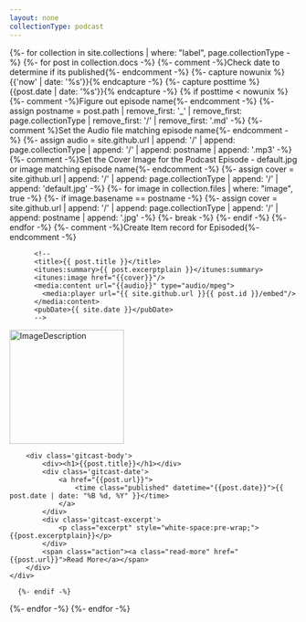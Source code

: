 ```yaml
---
layout: none
collectionType: podcast
---
```


{%- for collection in site.collections | where: "label", page.collectionType -%}
  {%- for post in collection.docs -%}
    {%- comment -%}Check date to determine if its published{%- endcomment -%}
      {%- capture nowunix %}{{'now' | date: '%s'}}{% endcapture -%}
      {%- capture posttime %}{{post.date | date: '%s'}}{% endcapture -%}
      {% if posttime < nowunix %} 
        {%- comment -%}Figure out episode name{%- endcomment -%}
          {%- assign postname = post.path | remove_first: '_' | remove_first: page.collectionType | remove_first: '/' | remove_first: '.md' -%}
        {%- comment %}Set the Audio file matching episode name{%- endcomment -%}
          {%- assign audio =  site.github.url | append: '/' | append: page.collectionType  | append: '/' | append: postname | append: '.mp3' -%}	
        {%- comment -%}Set the Cover Image for the Podcast Episode - default.jpg or image matching episode name{%- endcomment -%}
          {%- assign cover =  site.github.url | append: '/' | append: page.collectionType  | append: '/' | append: 'default.jpg' -%}
          {%- for image in collection.files | where: "image", true -%}
            {%- if image.basename == postname -%}
              {%- assign cover =  site.github.url | append: '/' | append: page.collectionType | append: '/' | append: postname | append: '.jpg' -%}
              {%- break -%}
            {%- endif -%}
          {%- endfor -%}
        {%- comment -%}Create Item record for Episoded{%- endcomment -%}
                              
          <!--
          <title>{{ post.title }}</title>
          <itunes:summary>{{ post.excerptplain }}</itunes:summary>
          <itunes:image href="{{cover}}"/>
          <media:content url="{{audio}}" type="audio/mpeg">
            <media:player url="{{ site.github.url }}{{ post.id }}/embed"/>
          </media:content>
          <pubDate>{{ site.date }}</pubDate>
          -->
	  
<style>
.gitcast-body {
  display: flex;
}

.gitcast-cover {

}

.gitcast-content {
  flex: 1;
}
</style>

<artical class='gitcast-artical' id='{{post.title}}'>
	<div class='gitcast-content'>
        	<div class='gitcast-cover'>
               		<img src="{{cover}}" alt="ImageDescription" width="200" height="200" />
		</div>
	  
		<div class='gitcast-body'>
			<div><h1>{{post.title}}</h1></div>
			<div class='gitcast-date'>
				<a href="{{post.url}}">
					<time class="published" datetime="{{post.date}}">{{ post.date | date: "%B %d, %Y" }}</time>
				</a>
			</div>
			<div class='gitcast-excerpt'>
				<p class="excerpt" style="white-space:pre-wrap;">{{post.excerptplain}}</p>
			</div>
			<span class="action"><a class="read-more" href="{{post.url}}">Read More</a></span>
		</div>
	</div>
 </artical>
     
      {%- endif -%}
  {%- endfor -%}
{%- endfor -%}
